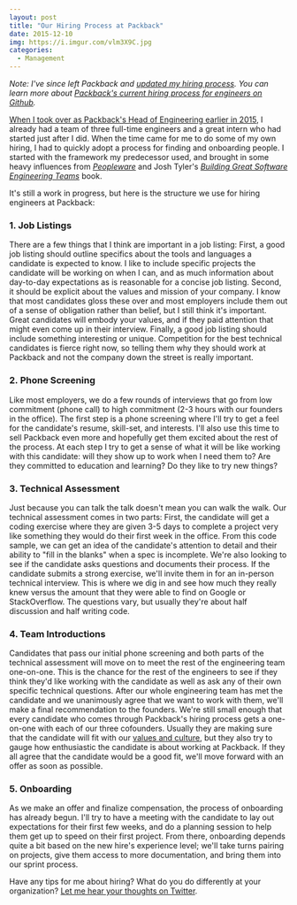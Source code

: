 ```yaml
---
layout: post
title: "Our Hiring Process at Packback"
date: 2015-12-10
img: https://i.imgur.com/vlm3X9C.jpg
categories:
  - Management
---
```

_Note: I've since left Packback and [updated my hiring process](https://www.karllhughes.com/posts/rethinking-hiring). You can learn more about [Packback's current hiring process for engineers on Github](https://github.com/packbackbooks/careers-at-packback)._

[When I took over as Packback's Head of Engineering earlier in 2015](http://www.karllhughes.com/2015/packback-engineering/), I already had a team of three full-time engineers and a great intern who had started just after I did. When the time came for me to do some of my own hiring, I had to quickly adopt a process for finding and onboarding people. I started with the framework my predecessor used, and brought in some heavy influences from _[Peopleware](http://www.karllhughes.com/2015/peopleware/)_ and Josh Tyler's _[Building Great Software Engineering Teams](http://amzn.to/1XQAfT7)_ book. 

It's still a work in progress, but here is the structure we use for hiring engineers at Packback:

### 1. Job Listings

There are a few things that I think are important in a job listing: First, a good job listing should outline specifics about the tools and languages a candidate is expected to know. I like to include specific projects the candidate will be working on when I can, and as much information about day-to-day expectations as is reasonable for a concise job listing. Second, it should be explicit about the values and mission of your company. I know that most candidates gloss these over and most employers include them out of a sense of obligation rather than belief, but I still think it's important. Great candidates will embody your values, and if they paid attention that might even come up in their interview. Finally, a good job listing should include something interesting or unique. Competition for the best technical candidates is fierce right now, so telling them why they should work at Packback and not the company down the street is really important.

### 2. Phone Screening

Like most employers, we do a few rounds of interviews that go from low commitment (phone call) to high commitment (2-3 hours with our founders in the office). The first step is a phone screening where I'll try to get a feel for the candidate's resume, skill-set, and interests. I'll also use this time to sell Packback even more and hopefully get them excited about the rest of the process. At each step I try to get a sense of what it will be like working with this candidate: will they show up to work when I need them to? Are they committed to education and learning? Do they like to try new things?

### 3. Technical Assessment

Just because you can talk the talk doesn't mean you can walk the walk. Our technical assessment comes in two parts: First, the candidate will get a coding exercise where they are given 3-5 days to complete a project very like something they would do their first week in the office. From this code sample, we can get an idea of the candidate's attention to detail and their ability to "fill in the blanks" when a spec is incomplete. We're also looking to see if the candidate asks questions and documents their process. If the candidate submits a strong exercise, we'll invite them in for an in-person technical interview. This is where we dig in and see how much they really knew versus the amount that they were able to find on Google or StackOverflow. The questions vary, but usually they're about half discussion and half writing code.

### 4. Team Introductions

Candidates that pass our initial phone screening and both parts of the technical assessment will move on to meet the rest of the engineering team one-on-one. This is the chance for the rest of the engineers to see if they think they'd like working with the candidate as well as ask any of their own specific technical questions. After our whole engineering team has met the candidate and we unanimously agree that we want to work with them, we'll make a final recommendation to the founders. We're still small enough that every candidate who comes through Packback's hiring process gets a one-on-one with each of our three cofounders. Usually they are making sure that the candidate will fit with our [values and culture](https://github.com/packbackbooks/hiring/blob/master/README.md#our-values), but they also try to gauge how enthusiastic the candidate is about working at Packback. If they all agree that the candidate would be a good fit, we'll move forward with an offer as soon as possible.

### 5. Onboarding

As we make an offer and finalize compensation, the process of onboarding has already begun. I'll try to have a meeting with the candidate to lay out expectations for their first few weeks, and do a planning session to help them get up to speed on their first project. From there, onboarding depends quite a bit based on the new hire's experience level; we'll take turns pairing on projects, give them access to more documentation, and bring them into our sprint process.

Have any tips for me about hiring? What do you do differently at your organization? [Let me hear your thoughts on Twitter](http://twitter.com/karllhughes).
